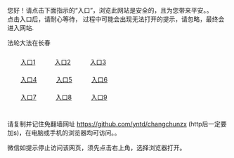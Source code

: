 您好！请点击下面指示的“入口”，浏览此网站是安全的，且为您带来平安。。 <br/>
点击入口后，请耐心等待， 过程中可能会出现无法打开的提示，请忽略，最终会进入网站. </br>

法轮大法在长春<br/>
<div style="padding:10px"><a style="margin:20px" target="_blank" href="https://d391o0obxbebkz.cloudfront.net/2Qpsp?jxatokgg" id="ccLink1" rel="nofollow">入口1</a> <a target="_blank" style="margin:20px" href="https://d21ltcw48z51dg.cloudfront.net/2Qpsp?klxkrgqe" id="ccLink2" rel="nofollow">入口2</a> <a style="margin:20px" target="_blank" href="https://d39hg997d0i0sy.cloudfront.net/2Qpsp?lvlpbxim" id="ccLink3" rel="nofollow">入口3</a></div>

<div style="padding:10px" ><a style="margin:20px" target="_blank" href="https://d391o0obxbebkz.cloudfront.net/2Qpsp?jxatokgg" id="ccLink4" rel="nofollow">入口4</a> <a style="margin:20px" href="https://d21ltcw48z51dg.cloudfront.net/2Qpsp?klxkrgqe" target="_blank" id="ccLink5" rel="nofollow">入口5</a> <a style="margin:20px" href="https://d39hg997d0i0sy.cloudfront.net/2Qpsp?lvlpbxim" target="_blank" id="ccLink6" rel="nofollow">入口6</a></div>

<div style="padding:10px"><a style="margin:20px" target="_blank" href="https://d391o0obxbebkz.cloudfront.net/2Qpsp?jxatokgg" id="ccLink7" rel="nofollow">入口7</a> <a style="margin:20px" href="https://d21ltcw48z51dg.cloudfront.net/2Qpsp?klxkrgqe" target="_blank" id="ccLink8" rel="nofollow">入口8</a> <a style="margin:20px" target="_blank" href="https://d39hg997d0i0sy.cloudfront.net/2Qpsp?lvlpbxim" id="ccLink9" rel="nofollow">入口9</a></div>

<br/>



请复制并记住免翻墙网址 https://github.com/yntd/changchunzx (http后一定要加s)，在电脑或手机的浏览器均可访问。。<br/>

微信如提示停止访问该网页，须先点击右上角，选择浏览器打开。
